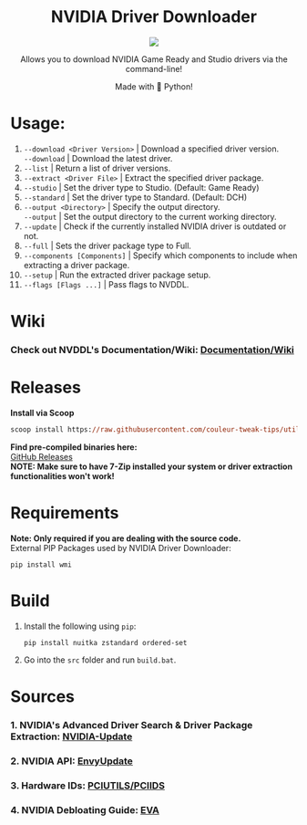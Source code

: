 <h1 align="center">NVIDIA Driver Downloader</h1>
<p align="center"><img src="https://user-images.githubusercontent.com/41850963/172037114-c9c08d28-d483-4bac-9588-6948a8915c06.png"</p>

<p align="center">Allows you to download NVIDIA Game Ready and Studio drivers via the command-line!</p> 
<p align="center">Made with 🐍 Python!</p>                     

# Usage:
1. `--download <Driver Version>` | Download a specified driver version.     
`--download` | Download the latest driver.
2. `--list` | Return a list of driver versions.
3. `--extract <Driver File>` | Extract the specified driver package.
4. `--studio` | Set the driver type to Studio. (Default: Game Ready)
5. `--standard` | Set the driver type to Standard. (Default: DCH)
6. `--output <Directory>` | Specify the output directory.    
`--output` | Set the output directory to the current working directory.
7. `--update` | Check if the currently installed NVIDIA driver is outdated or not.
8. `--full` | Sets the driver package type to Full.
9. `--components [Components]` | Specify which components to include when extracting a driver package.
10. `--setup` | Run the extracted driver package setup.
11. `--flags [Flags ...]` | Pass flags to NVDDL.

# Wiki
### Check out NVDDL's Documentation/Wiki: [Documentation/Wiki](https://github.com/Aetopia/NVIDIA-Driver-Downloader/wiki)

# Releases
**Install via Scoop**
```ps
scoop install https://raw.githubusercontent.com/couleur-tweak-tips/utils/main/bucket/nvddl.json
```
**Find pre-compiled binaries here:**             
[GitHub Releases](https://github.com/Aetopia/NVIDIA-Driver-Downloader/releases)      
**NOTE: Make sure to have 7-Zip installed your system or driver extraction functionalities won't work!**                
# Requirements                 
**Note: Only required if you are dealing with the source code.**           
External PIP Packages used by NVIDIA Driver Downloader:                 
```
pip install wmi
```

# Build
1. Install the following using `pip`:

    ```
    pip install nuitka zstandard ordered-set
    ```
2. Go into the `src` folder and run `build.bat`.

# Sources
### 1. NVIDIA's Advanced Driver Search & Driver Package Extraction: [NVIDIA-Update](https://github.com/lord-carlos/nvidia-update)
### 2. NVIDIA API: [EnvyUpdate](https://github.com/fyr77/EnvyUpdate/wiki/Nvidia-API)
### 3. Hardware IDs: [PCIUTILS/PCIIDS](https://github.com/pciutils/pciids)
### 4. NVIDIA Debloating Guide: [EVA](https://github.com/amitxv/EVA)
